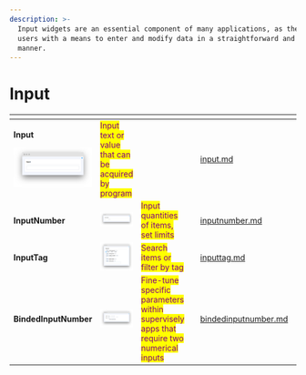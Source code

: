 ```yaml
---
description: >-
  Input widgets are an essential component of many applications, as they provide
  users with a means to enter and modify data in a straightforward and intuitive
  manner.
---
```


# Input



<table data-view="cards"><thead><tr><th></th><th></th><th></th><th data-type="files"></th><th data-hidden data-card-target data-type="content-ref"></th><th data-hidden data-card-cover data-type="files"></th></tr></thead><tbody><tr><td><p><strong>Input</strong></p><p><img src="../../../.gitbook/assets/widgets-input.png" alt=""></p></td><td><mark style="color:purple;">Input text or value that can be acquired by program</mark></td><td></td><td></td><td><a href="input.md">input.md</a></td><td></td></tr><tr><td><strong>InputNumber</strong></td><td><img src="../../../.gitbook/assets/widgets-inputNumber.png" alt=""></td><td><mark style="color:purple;">Input quantities of items, set limits</mark></td><td></td><td><a href="inputnumber.md">inputnumber.md</a></td><td></td></tr><tr><td><strong>InputTag</strong></td><td><img src="../../../.gitbook/assets/widget-tagInput.png" alt=""></td><td><mark style="color:purple;">Search items or filter by tag</mark></td><td></td><td><a href="inputtag.md">inputtag.md</a></td><td></td></tr><tr><td><strong>BindedInputNumber</strong></td><td><img src="../../../.gitbook/assets/image (7).png" alt=""></td><td><mark style="color:purple;">Fine-tune specific parameters within supervisely apps that require two numerical inputs</mark></td><td></td><td><a href="bindedinputnumber.md">bindedinputnumber.md</a></td><td></td></tr></tbody></table>
